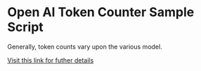# Open AI Token Counter Sample Script
Generally, token counts vary upon the various model.

[Visit this link for futher details](https://cookbook.openai.com/examples/how_to_count_tokens_with_tiktoken)